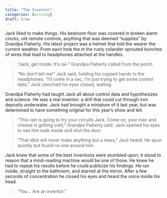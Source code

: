 ```yaml
---
title: "The Inventor"
categories: [writing]
draft: true
---
```


Jack liked to make things. His bedroom floor was covered in broken alarm clocks, old remote controls, anything that was deemed “supplies” by Grandpa Flaherty. His latest project was a helmet that told the wearer the current weather. From each hole the in the rusty colander sprouted bunches of wires that lead to headphones attached at the handles.

> “Jack, get inside. It’s rai-” Grandpa Flaherty called from the porch.

> “No don’t tell me!” Jack said, holding his cupped hands to the headphones. “I’ll come in a sec, I’m just trying to get some control data.” Jack clenched his eyes closed, waiting.

Grandpa Flaherty had taught Jack all about control data and hypothesizes and science. He was a real inventor: a drill that could cut through iron deposits underwater. Jack had brought a miniature of it last year, but was determined to have something original for this year’s show and tell.

> “This rain is going to fry your circuits Jack. Come on, your mac and cheese is getting cold,” Grandpa Flaherty said. Jack opened his eyes to see him walk inside and shut the door.

> “That idiot will never make anything but a mess,” Jack heard. He spun quickly but found no one around him.

Jack knew that some of the best inventions were stumbled upon; it stood to reason that a mind-reading machine would be one of those. He knew he had to repeat his results before he could publicize his findings. He ran inside, straight to the bathroom, and starred at the mirror. After a few seconds of concentration he closed his eyes and heard the voice inside his head.

> “You… Are an inventor.”
